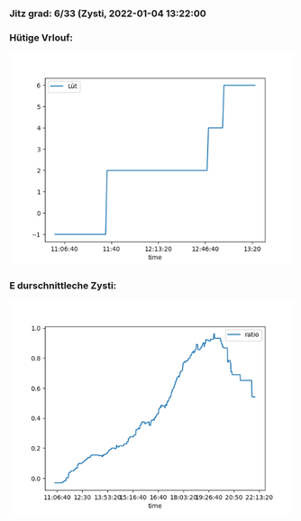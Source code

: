 ### Jitz grad: 6/33 (Zysti, 2022-01-04 13:22:00

### Hütige Vrlouf:
![Graph](Today.png)

### E durschnittleche Zysti:
![Graph](Zysti.png)